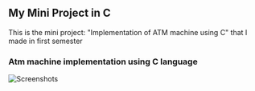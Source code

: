 ## My Mini Project in C
This is the mini project: "Implementation of ATM machine using C" that I made in first semester

### Atm machine implementation using C language
![Screenshots]('https://github.com/Neeltyper001/ATM_MiniProject_in_C/blob/main/ATM1.png')
